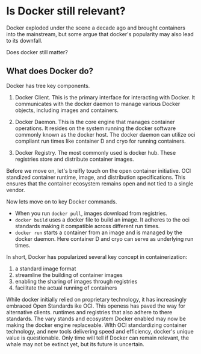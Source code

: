 # Is Docker still relevant?

Docker exploded under the scene a decade ago and brought containers into the mainstream, but some argue that docker's popularity may also lead to its downfall.

Does docker still matter?

## What does Docker do?

Docker has tree key components.

1.  Docker Client. This is the primary interface for interacting with Docker. It communicates with the docker daemon to manage various Docker objects, including images and containers.

2.  Docker Daemon. This is the core engine that manages container operations. It resides on the system running the docker software commonly known as the docker host. The docker daemon can utilize oci compliant run times like container D and cryo for running containers.

3.  Docker Registry. The most commonly used is docker hub. These registries store and distribute container images.

Before we move on, let's breifly touch on the open container initiative. OCI standized container runtime, image, and distribution specifications. This ensures that the container ecosystem remains open and not tied to a single vendor.

Now lets move on to key Docker commands.

- When you run `docker pull`, images download from registries.
- `docker build` uses a docker file to build an image. It adheres to the oci standards making it compatible across different run times.
- `docker run` starts a container from an image and is managed by the docker daemon. Here container D and cryo can serve as underlying run times.

In short, Docker has popularized several key concept in containerization:

1. a standard image format
2. streamline the building of container images
3. enabling the sharing of images through registries
4. facilitate the actual running of containers

While docker initially relied on proprietary technology, it has increasingly embraced Open Standards ike OCI. This openess has paved the way for alternative clients. runtimes and registries that also adhere to there standards. The vary stands and ecosystem Docker enabled may now be making the docker engine replaceable. WIth OCI standardizing container technology, and new tools delivering speed and efficiency, docker's unique value is questionable. Only time will tell if Docker can remain relevant, the whale may not be extinct yet, but its future is uncertain.
